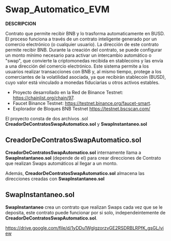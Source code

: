 # Swap_Automatico_EVM



**DESCRIPCION**

Contrato que permite recibir BNB y lo trasforma automaticamente en BUSD. El proceso funciona a través de un contrato inteligente generado por un comercio electrónico (o cualquier usuario). La dirección de este contrato permite recibir BNB. Durante la creación del contrato, se puede configurar un monto mínimo necesario para activar un intercambio automático o "swap", que convierte la criptomonedas recibida en stablecoins y las envía a una dirección del comercio electrónico.
Este sistema permite a los usuarios realizar transacciones con BNB y, al mismo tiempo, protege a los comerciantes de la volatilidad asociada, ya que recibirán stablecoin (BUSD), cuyo valor está vinculado a monedas fiduciarias u otros activos estables.


- Proyecto desarrollado en la Red de Binance Testnet: https://chainlist.org/chain/97.
- Faucet Binance Testnet: https://testnet.binance.org/faucet-smart.
- Explorador de Bloques BNB Testnet https://testnet.bscscan.com/

El proyecto consta de dos archivos .sol  **CreadorDeContratosSwapAutomatico.sol** y **SwapInstantaneo.sol**

## CreadorDeContratosSwapAutomatico.sol

**CreadorDeContratosSwapAutomatico.sol** internamente llama a  **SwapInstantaneo.sol** (depende de el) para  crear direcciones de Contrato que realizan  Swaps automáticos al llegar a un monto.

Además, **CreadorDeContratosSwapAutomatico.sol** almacena las direcciones creadas con **SwapInstantaneo.sol**
 
## SwapInstantaneo.sol
**SwapInstantaneo** crea un contrato que realizan Swaps cada vez que se le deposita, este contrato puede funcionar por si solo, independeintemente de **CreadorDeContratosSwapAutomatico.sol**.



https://drive.google.com/file/d/1yDDu1WglgzorzvGE2RSDRBLRPfK_gsGL/view
